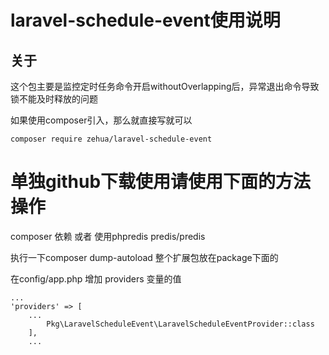 # laravel-schedule-event使用说明
## 关于
这个包主要是监控定时任务命令开启withoutOverlapping后，异常退出命令导致锁不能及时释放的问题

如果使用composer引入，那么就直接写就可以
```$xslt
composer require zehua/laravel-schedule-event
```

# 单独github下载使用请使用下面的方法操作
composer 依赖 或者 使用phpredis
predis/predis

执行一下composer dump-autoload 整个扩展包放在package下面的


在config/app.php
增加 providers 变量的值
```
...
'providers' => [
    ...  
        Pkg\LaravelScheduleEvent\LaravelScheduleEventProvider::class
    ],
    ...
```